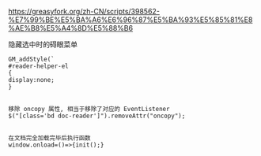 https://greasyfork.org/zh-CN/scripts/398562-%E7%99%BE%E5%BA%A6%E6%96%87%E5%BA%93%E5%85%81%E8%AE%B8%E5%A4%8D%E5%88%B6

隐藏选中时的碍眼菜单

```
GM_addStyle(`
#reader-helper-el
{
display:none;
}


移除 oncopy 属性, 相当于移除了对应的 EventListener
$("[class='bd doc-reader']").removeAttr("oncopy");


在文档完全加载完毕后执行函数
window.onload=()=>{init();}

```
